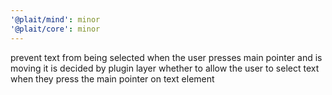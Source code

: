 ```yaml
---
'@plait/mind': minor
'@plait/core': minor
---
```


prevent text from being selected when the user presses main pointer and is moving
it is decided by plugin layer whether to allow the user to select text when they press the main pointer on text element
